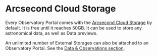 # Arcsecond Cloud Storage

Every Observatory Portal comes with the [Arcsecond Cloud Storage](../observations/cloud-storage.md) by default. It is
free until it reaches 50GB. It can be used to store any astronomical data, as well as Data previews.

An unlimited number of External Storages can also be attached to an Observatory Portal. See
the [Data & Observations section](../observations/).
